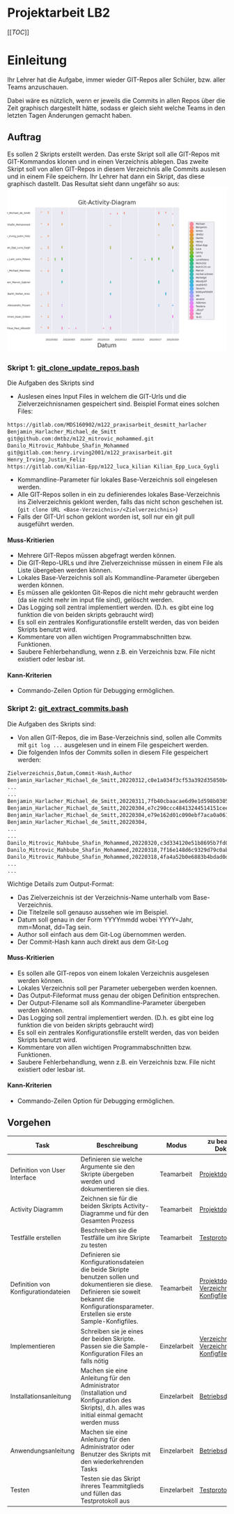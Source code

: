 # Projektarbeit LB2

[[_TOC_]]

# Einleitung

Ihr Lehrer hat die Aufgabe, immer wieder GIT-Repos aller Schüler, bzw. aller Teams anzuschauen. 

Dabei wäre es nützlich, wenn er jeweils die Commits in allen Repos über die Zeit graphisch dargestellt hätte, sodass er gleich sieht welche Teams in den letzten Tagen Änderungen gemacht haben.

## Auftrag

Es sollen 2 Skripts erstellt werden. Das erste Skript soll alle GIT-Repos mit GIT-Kommandos klonen und in einen Verzeichnis ablegen.
Das zweite Skript soll von allen GIT-Repos in diesem Verzeichnis alle Commits auslesen und in einem File speichern.
Ihr Lehrer hat dann ein Skript, das diese graphisch dastellt. Das Resultat sieht dann ungefähr so aus:
    ![Sample Output](images/sample_output.png) 

### Skript 1: [git_clone_update_repos.bash](bin/git_clone_update_repos.bash)

Die Aufgaben des Skripts sind

* Auslesen eines Input Files in welchem die GIT-Urls und die Zielverzeichnisnamen gespeichert sind. Beispiel Format eines solchen Files:
```
https://gitlab.com/MDS160902/m122_praxisarbeit_desmitt_harlacher Benjamin_Harlacher_Michael_de_Smitt
git@github.com:dmtbz/m122_mitrovic_mohammed.git Danilo_Mitrovic_Mahbube_Shafin_Mohammed
git@gitlab.com:henry.irving2001/m122_praxisarbeit.git Henry_Irving_Justin_Feliz
https://gitlab.com/Kilian-Epp/m122_luca_kilian Kilian_Epp_Luca_Gygli
```
* Kommandline-Parameter für lokales Base-Verzeichnis soll eingelesen werden.
* Alle GIT-Repos sollen in ein zu definierendes lokales Base-Verzeichnis ins Zielverzeichnis geklont werden, falls das nicht schon geschehen ist. (`git clone URL <Base-Verzeichnis>/<Zielverzeichnis>`)
* Falls der GIT-Url schon geklont worden ist, soll nur ein git pull ausgeführt werden.

#### Muss-Kritierien
* Mehrere GIT-Repos müssen abgefragt werden können.
* Die GIT-Repo-URLs und ihre Zielverzeichnisse müssen in einem File als Liste übergeben werden können.
* Lokales Base-Verzeichnis soll als Kommandline-Parameter übergeben werden können.
* Es müssen alle geklonten Git-Repos die nicht mehr gebraucht werden (da sie nicht mehr im input file sind), gelöscht werden.
* Das Logging soll zentral implementiert werden. (D.h. es gibt eine log funktion die von beiden skripts gebraucht wird)
* Es soll ein zentrales Konfigurationsfile erstellt werden, das von beiden Skripts benutzt wird.
* Kommentare von allen wichtigen Programmabschnitten bzw. Funktionen.
* Saubere Fehlerbehandlung, wenn z.B. ein Verzeichnis bzw. File nicht existiert oder lesbar ist.

#### Kann-Kriterien
* Commando-Zeilen Option für Debugging ermöglichen.

### Skript 2: [git_extract_commits.bash](bin/git_extract_commits.bash)

Die Aufgaben des Skripts sind:

* Von allen GIT-Repos, die im Base-Verzeichnis sind, sollen alle Commits mit `git log ...` ausgelesen und in einem File gespeichert werden. 
* Die folgenden Infos der Commits sollen in diesem File gespeichert werden:
```
Zielverzeichnis,Datum,Commit-Hash,Author
Benjamin_Harlacher_Michael_de_Smitt,20220312,c0e1a034f3cf53a392d35850b42ad4a91e7a920c,Benjamin
...
...
Benjamin_Harlacher_Michael_de_Smitt,20220311,7fb40cbaacae6d9e1d598b030560117ccad28d63,Michael
Benjamin_Harlacher_Michael_de_Smitt,20220304,e7c290ccc48413244514151cee8c5a3ce7cf8b33,Benjamin
Benjamin_Harlacher_Michael_de_Smitt,20220304,e79e162d01c090ebf7aca0a06137890eb5e16187,Benjamin
Benjamin_Harlacher_Michael_de_Smitt,20220304,
...
...
Danilo_Mitrovic_Mahbube_Shafin_Mohammed,20220320,c3d334120e51b8695b7fd0c753aa5e4c6342cf18,Danilo
Danilo_Mitrovic_Mahbube_Shafin_Mohammed,20220318,7f16e148d6c9329d79c0ab15db711a3621671bde,dmtbz
Danilo_Mitrovic_Mahbube_Shafin_Mohammed,20220318,4fa4a52b0e6883b4bdad0ddee33f1fdca0bf78af,Danilo
...
...
```
Wichtige Details zum Output-Format:

* Das Zielverzeichnis ist der Verzeichnis-Name unterhalb vom Base-Verzeichnis.
* Die Titelzeile soll genauso aussehen  wie im Beispiel.
* Datum soll genau in der Form YYYYmmdd wobei YYYY=Jahr, mm=Monat, dd=Tag sein.
* Author soll einfach aus dem Git-Log übernommen werden.
* Der Commit-Hash kann auch direkt aus dem Git-Log

#### Muss-Kritierien
* Es sollen alle GIT-repos von einem lokalen Verzeichnis ausgelesen werden können.
* Lokales Verzeichnis soll per Parameter uebergeben werden koennen.
* Das Output-Fileformat muss genau der obigen Definition entsprechen.
* Der Output-Filename soll als Kommandline-Parameter übergeben werden können.
* Das Logging soll zentral implementiert werden. (D.h. es gibt eine log funktion die von beiden skripts gebraucht wird)
* Es soll ein zentrales Konfigurationsfile erstellt werden, das von beiden Skripts benutzt wird.
* Kommentare von allen wichtigen Programmabschnitten bzw. Funktionen.
* Saubere Fehlerbehandlung, wenn z.B. ein Verzeichnis bzw. File nicht existiert oder lesbar ist.

#### Kann-Kriterien
* Commando-Zeilen Option für Debugging ermöglichen.


## Vorgehen

| Task | Beschreibung | Modus | zu bearbeitende Dokumente |
| - | - | - | - |
| Definition von User Interface | Definieren sie welche Argumente sie den Skripte übergeben werden und dokumentieren sie dies. | Teamarbeit | [Projektdokumenation](docs/Projektdokumentation.md) |
| Activity Diagramm | Zeichnen sie für die beiden Skripts Activity-Diagramme und für den Gesamten Prozess | Teamarbeit |[Projektdokumenation](docs/Projektdokumentation.md) |
| Testfälle erstellen | Beschreiben sie die Testfälle um ihre Skripte zu testen | Teamarbeit |[Testprotokoll](docs/Testprotokoll.md) |
| Definition von Konfigurationdateien | Definieren sie Konfigurationsdateien die beide Skripte benutzen sollen und dokumentieren sie diese. Definieren sie soweit bekannt die Konfigurationsparameter. Erstellen sie erste Sample-Konfigfiles. | Teamarbeit | [Projektdokumenation](docs/Projektdokumentation.md)<br>[Verzeichnes für Konfigfiles](etc) |
| Implementieren | Schreiben sie je eines der beiden Skripte. Passen sie die Sample-Konfiguration Files an falls nötig | Einzelarbeit | [Verzeichnis für Skripts](bin)<br>[Verzeichnes für Konfigfiles](etc)|
| Installationsanleitung | Machen sie eine Anleitung für den Administrator (Installation und Konfiguration des Skripts), d.h. alles was initial einmal gemacht werden muss | Einzelarbeit | [Betriebsdokumenation](docs/Betriebsdokumentation.md) |
| Anwendungsanleitung | Machen sie eine Anleitung für den Administrator oder Benutzer des Skripts mit den wiederkehrenden Tasks | Einzelarbeit | [Betriebsdokumenation](docs/Betriebsdokumentation.md) |
| Testen | Testen sie das Skript ihreres Teammitglieds und füllen das Testprotokoll aus| Einzelarbeit | [Testprotokoll](docs/Testprotokoll.md) |
